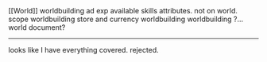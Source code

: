 
<!-- definition (every world is this) --> [[World]]
<!-- description (every world has one)--> worldbuilding
<!-- action delay --> ad
<!-- character points --> exp
<!-- common skills --> available skills
<!-- mandatory skills --> attributes. not on world.
<!-- spacial scope --> scope
<!-- technology/magic --> worldbuilding
<!-- store, black market, currency, templates w/ price ratios --> store and currency
<!-- social: history, institutions, culture, peoples, cities, countries, government --> worldbuilding
<!-- physical: geography, biome, flora, fauna, natural resources --> worldbuilding
<!-- template --> ?... world document? 

----

looks like I have everything covered. rejected.